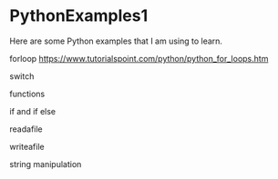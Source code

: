 # PythonExamples1

Here are some Python examples that I am using to learn.

forloop https://www.tutorialspoint.com/python/python_for_loops.htm

switch 

functions

if and if else

readafile

writeafile

string manipulation
